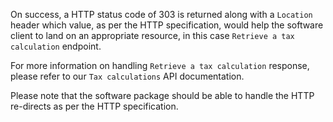 On success, a HTTP status code of 303 is returned along with a `Location` header which value, as per the HTTP specification, would help the software client to land on an appropriate resource, in this case `Retrieve a tax calculation` endpoint. 

For more information on handling `Retrieve a tax calculation` response, please refer to our `Tax calculations` API documentation. 

Please note that the software package should be able to handle the HTTP re-directs as per the HTTP specification.